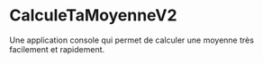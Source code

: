 # CalculeTaMoyenneV2
Une application console qui permet de calculer une moyenne très facilement et rapidement.
